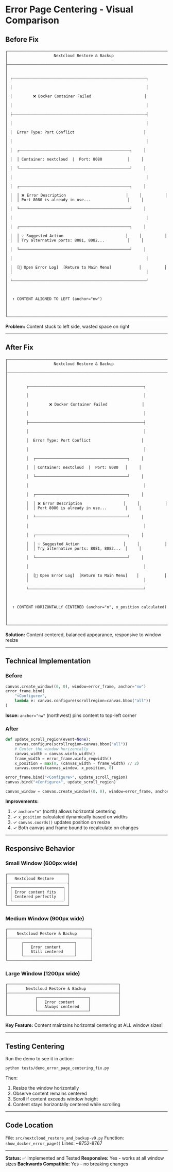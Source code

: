 # Error Page Centering - Visual Comparison

## Before Fix

```
┌────────────────────────────────────────────────────────────────────────┐
│                    Nextcloud Restore & Backup                          │
├────────────────────────────────────────────────────────────────────────┤
│                                                                        │
│ ┌──────────────────────────────────────────────────────────┐          │
│ │                                                          │          │
│ │         ❌ Docker Container Failed                       │          │
│ │                                                          │          │
│ ├──────────────────────────────────────────────────────────┤          │
│ │                                                          │          │
│ │  Error Type: Port Conflict                              │          │
│ │                                                          │          │
│ │  ┌────────────────────────────────────────────────┐     │          │
│ │  │ Container: nextcloud  |  Port: 8080           │     │          │
│ │  └────────────────────────────────────────────────┘     │          │
│ │                                                          │          │
│ │  ┌────────────────────────────────────────────────┐     │          │
│ │  │ ❌ Error Description                          │     │          │
│ │  │ Port 8080 is already in use...                │     │          │
│ │  └────────────────────────────────────────────────┘     │          │
│ │                                                          │          │
│ │  ┌────────────────────────────────────────────────┐     │          │
│ │  │ 💡 Suggested Action                           │     │          │
│ │  │ Try alternative ports: 8081, 8082...          │     │          │
│ │  └────────────────────────────────────────────────┘     │          │
│ │                                                          │          │
│ │  [📂 Open Error Log]  [Return to Main Menu]            │          │
│ │                                                          │          │
│ └──────────────────────────────────────────────────────────┘          │
│                                                                        │
│  ↑ CONTENT ALIGNED TO LEFT (anchor="nw")                              │
│                                                                        │
└────────────────────────────────────────────────────────────────────────┘
```

**Problem:** Content stuck to left side, wasted space on right

---

## After Fix

```
┌────────────────────────────────────────────────────────────────────────┐
│                    Nextcloud Restore & Backup                          │
├────────────────────────────────────────────────────────────────────────┤
│                                                                        │
│        ┌──────────────────────────────────────────────────┐           │
│        │                                                  │           │
│        │         ❌ Docker Container Failed               │           │
│        │                                                  │           │
│        ├──────────────────────────────────────────────────┤           │
│        │                                                  │           │
│        │  Error Type: Port Conflict                      │           │
│        │                                                  │           │
│        │  ┌────────────────────────────────────────┐     │           │
│        │  │ Container: nextcloud  |  Port: 8080   │     │           │
│        │  └────────────────────────────────────────┘     │           │
│        │                                                  │           │
│        │  ┌────────────────────────────────────────┐     │           │
│        │  │ ❌ Error Description                  │     │           │
│        │  │ Port 8080 is already in use...        │     │           │
│        │  └────────────────────────────────────────┘     │           │
│        │                                                  │           │
│        │  ┌────────────────────────────────────────┐     │           │
│        │  │ 💡 Suggested Action                   │     │           │
│        │  │ Try alternative ports: 8081, 8082...  │     │           │
│        │  └────────────────────────────────────────┘     │           │
│        │                                                  │           │
│        │  [📂 Open Error Log]  [Return to Main Menu]    │           │
│        │                                                  │           │
│        └──────────────────────────────────────────────────┘           │
│                                                                        │
│  ↑ CONTENT HORIZONTALLY CENTERED (anchor="n", x_position calculated)  │
│                                                                        │
└────────────────────────────────────────────────────────────────────────┘
```

**Solution:** Content centered, balanced appearance, responsive to window resize

---

## Technical Implementation

### Before
```python
canvas.create_window((0, 0), window=error_frame, anchor="nw")
error_frame.bind(
    "<Configure>",
    lambda e: canvas.configure(scrollregion=canvas.bbox("all"))
)
```

**Issue:** `anchor="nw"` (northwest) pins content to top-left corner

### After
```python
def update_scroll_region(event=None):
    canvas.configure(scrollregion=canvas.bbox("all"))
    # Center the window horizontally
    canvas_width = canvas.winfo_width()
    frame_width = error_frame.winfo_reqwidth()
    x_position = max(0, (canvas_width - frame_width) // 2)
    canvas.coords(canvas_window, x_position, 0)

error_frame.bind("<Configure>", update_scroll_region)
canvas.bind("<Configure>", update_scroll_region)

canvas_window = canvas.create_window((0, 0), window=error_frame, anchor="n")
```

**Improvements:**
1. ✓ `anchor="n"` (north) allows horizontal centering
2. ✓ `x_position` calculated dynamically based on widths
3. ✓ `canvas.coords()` updates position on resize
4. ✓ Both canvas and frame bound to recalculate on changes

---

## Responsive Behavior

### Small Window (600px wide)
```
┌──────────────────────────┐
│   Nextcloud Restore      │
├──────────────────────────┤
│ ┌──────────────────────┐ │
│ │ Error content fits   │ │
│ │ Centered perfectly   │ │
│ └──────────────────────┘ │
└──────────────────────────┘
```

### Medium Window (900px wide)
```
┌────────────────────────────────────┐
│    Nextcloud Restore & Backup      │
├────────────────────────────────────┤
│      ┌──────────────────────┐      │
│      │   Error content      │      │
│      │   Still centered     │      │
│      └──────────────────────┘      │
└────────────────────────────────────┘
```

### Large Window (1200px wide)
```
┌────────────────────────────────────────────────┐
│        Nextcloud Restore & Backup              │
├────────────────────────────────────────────────┤
│            ┌──────────────────────┐            │
│            │   Error content      │            │
│            │   Always centered    │            │
│            └──────────────────────┘            │
└────────────────────────────────────────────────┘
```

**Key Feature:** Content maintains horizontal centering at ALL window sizes!

---

## Testing Centering

Run the demo to see it in action:

```bash
python tests/demo_error_page_centering_fix.py
```

Then:
1. Resize the window horizontally
2. Observe content remains centered
3. Scroll if content exceeds window height
4. Content stays horizontally centered while scrolling

---

## Code Location

File: `src/nextcloud_restore_and_backup-v9.py`
Function: `show_docker_error_page()`
Lines: ~8752-8767

---

**Status:** ✅ Implemented and Tested
**Responsive:** Yes - works at all window sizes
**Backwards Compatible:** Yes - no breaking changes
